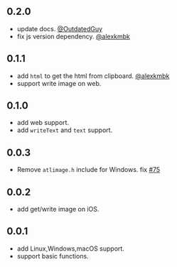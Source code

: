 ## 0.2.0

* update docs. [@OutdatedGuy](https://github.com/OutdatedGuy)
* fix js version dependency. [@alexkmbk](https://github.com/alexkmbk)

## 0.1.1

* add `html` to get the html from clipboard. [@alexkmbk](https://github.com/alexkmbk)
* support write image on web.

## 0.1.0

* add web support.
* add `writeText` and `text` support.

## 0.0.3

* Remove `atlimage.h` include for Windows. fix [#75](https://github.com/MixinNetwork/flutter-plugins/issues/75)

## 0.0.2

* add get/write image on iOS.

## 0.0.1

* add Linux,Windows,macOS support.
* support basic functions.

